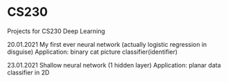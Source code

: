 # CS230
Projects for CS230 Deep Learning

</n></n>
20.01.2021
My first ever neural network (actually logistic regression in disguise)
Application: binary cat picture classifier(identifier)

</n></n>
23.01.2021
Shallow neural network (1 hidden layer)
Application: planar data classifier in 2D
